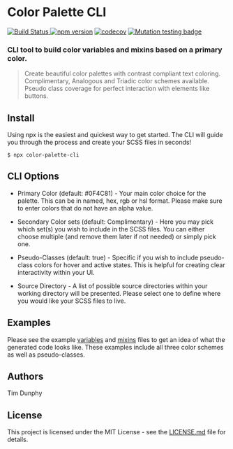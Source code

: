 # Color Palette CLI

[![Build Status](https://travis-ci.org/MeanBoyCousin/color-palette.svg?branch=master) ](https://travis-ci.org/MeanBoyCousin/color-palette) [![npm version](http://img.shields.io/npm/v/color-palette-cli.svg?style=flat)](https://npmjs.org/package/color-palette-cli 'View this project on npm') [![codecov](https://codecov.io/gh/MeanBoyCousin/color-palette/branch/master/graph/badge.svg)](https://codecov.io/gh/MeanBoyCousin/color-palette) [![Mutation testing badge](https://img.shields.io/endpoint?style=flat&url=https%3A%2F%2Fbadge-api.stryker-mutator.io%2Fgithub.com%2FMeanBoyCousin%2Fcolor-palette%2Fmaster)](https://dashboard.stryker-mutator.io/reports/github.com/MeanBoyCousin/color-palette/master)

### CLI tool to build color variables and mixins based on a primary color.

> Create beautiful color palettes with contrast compliant text coloring.
> Complimentary, Analogous and Triadic color schemes available.
> Pseudo class coverage for perfect interaction with elements like buttons.

## Install

Using npx is the easiest and quickest way to get started. The CLI will guide you through the process and create your SCSS files in seconds!

```console
$ npx color-palette-cli
```

## CLI Options

-   Primary Color (default: #0F4C81) - Your main color choice for the palette. This can be in named, hex, rgb or hsl format. Please make sure to enter colors that do not have an alpha value.

-   Secondary Color sets (default: Complimentary) - Here you may pick which set(s) you wish to include in the SCSS files. You can either choose multiple (and remove them later if not needed) or simply pick one.

-   Pseudo-Classes (default: true) - Specific if you wish to include pseudo-class colors for hover and active states. This is helpful for creating clear interactivity within your UI.

-   Source Directory - A list of possible source directories within your working directory will be presented. Please select one to define where you would like your SCSS files to live.

## Examples

Please see the example [variables](./src/demo/_colors_variables.scss) and [mixins](./src/demo/_colors_mixins.scss) files to get an idea of what the generated code looks like. These examples include all three color schemes as well as pseudo-classes.

## Authors

Tim Dunphy

## License

This project is licensed under the MIT License - see the [LICENSE.md](./LICENSE) file for details.
